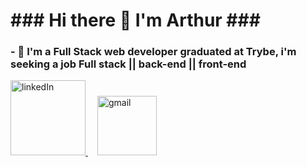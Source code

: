 <h1>### Hi there 👋 I'm Arthur ###</h1>

<h3>- 🔭 I'm a Full Stack web developer graduated at Trybe, i'm seeking a job Full stack || back-end || front-end </h3>

<a style="margin-right: 15px;" href="https://www.linkedin.com/in/arthur-oldenburg/" target="_blank">
  <img width="120px" alt="linkedIn" src="https://img.shields.io/badge/LinkedIn-0077B5?style=for-the-badge&logo=linkedin&logoColor=white" />
</a>

<a style="margin-right: 15px;" href="mailto:oldenburgarthurmurilo@gmail.com" target="_blank">
  <img width="95px" alt="gmail" src="https://img.shields.io/badge/Gmail-D14836?style=for-the-badge&logo=gmail&logoColor=white" />
</a>
